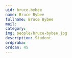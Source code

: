 ```yaml
---
uid: bruce.bybee
name: Bruce Bybee
fullname: Bruce Bybee
mail: 
category: 
img: people/bruce-bybee.jpg
description: Student
ordpraha: 
ordcan: 45
---
```




